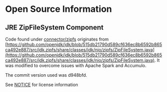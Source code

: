 # Open Source Information

## JRE ZipFileSystem Component
Code found under [connector/zipfs](/connector/zipfs) originates from [https://github.com/openjdk/jdk/blob/515db21790d589cf636ec8b6592b865ca492e887/src/jdk.zipfs/share/classes/jdk/nio/zipfs/ZipFileSystem.java](https://github.com/openjdk/jdk/blob/515db21790d589cf636ec8b6592b865ca492e887/src/jdk.zipfs/share/classes/jdk/nio/zipfs/ZipFileSystem.java).
It was modified to overcome issues with Apache Spark and Accumulo.

The commit version used was d948bfd.

See [NOTICE](./NOTICE) for license information